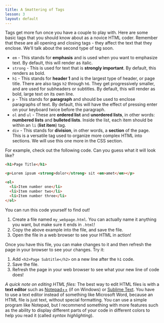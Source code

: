 ```yaml
---
title: A Smattering of Tags
lesson: 3
layout: default
---
```


Tags get more fun once you have a couple to play with. Here are some basic tags that you should know about as a novice HTML coder. Remember that these are all opening and closing tags - they affect the text that they enclose. We'll talk about the second type of tag soon.

- `em` - This stands for **emphasis** and is used when you want to emphasize text. By default, this will render as italic.
- `strong` - This is used for text that is **strongly important**. By default, this renders as bold.
- `h1` - This stands for **header 1** and is the largest type of header, or page title. There are also tags `h2` through `h6`. They get progressively smaller, and are used for subheaders or subtitles. By default, this will render as bold, large text on its own line.
- `p` - This stands for **paragraph** and should be used to enclose paragraphs of text. By default, this will have the effect of pressing enter on your keyboard twice before the paragraph.
- `ol` and `ul` - These are **ordered list** and **unordered lists**, in other words: **numbered lists** and **bulleted lists**. Inside the list, each item should be within an `li` (**list item**) tag. 
- `div` - This stands for **division**, in other words, a **section** of the page. This is a versatile tag used to organize more complex HTML into sections. We will use this one more in the CSS section.

For example, check out the following code. Can you guess what it will look like?

```html
<h1>Page Title</h1>

<p>Lorem ipsum <strong>dolor</strong> sit <em>amet</em></p>

<ol>
  <li>Item number one</li>
  <li>Item number two</li>
  <li>Item number three</li>
</ol>
```

You can run this code yourself to find out!

<div class="try-it">
<ol>
    <li>Create a file named <code class="language-plaintext highlighter-rouge">my_webpage.html</code>. You can actually name it anything you want, but make sure it ends in <code class="language-plaintext highlighter-rouge">.html</code>!</li>
    <li>Copy the above example into the file, and save the file.</li>
    <li>Open the file in a web browser to see your HTML in action!</li>
</ol>
<p>Once you have this file, you can make changes to it and then refresh the page in your browser to see your changes. Try it: </p>
<ol>
    <li>Add <code class="language-html highlighter-rouge">&lt;h2&gt;Page Subtitle&lt;/h2&gt;</code> on a new line after the <code class="language-plaintext highlighter-rouge">h1</code> code.</li>
    <li>Save the file.</li>
    <li>Refresh the page in your web browser to see what your new line of code does!</li>
</ol>
<p><i>A quick note on editing HTML files:</i> The best way to edit HTML files is with a <b>text editor</b> such as <a href="https://notepad-plus-plus.org/">Notepad++</a> (if on Windows) or <a href="https://www.sublimetext.com/">Sublime Text</a>. You have to use a text editor instead of something like Microsoft Word, because an HTML file is just text, without special formatting. You can use a simple program like Notepad, but I recommend something with more features such as the ability to display different parts of your code in different colors to help you read it (called <i>syntax highlighting</i>).</p>
</div>
